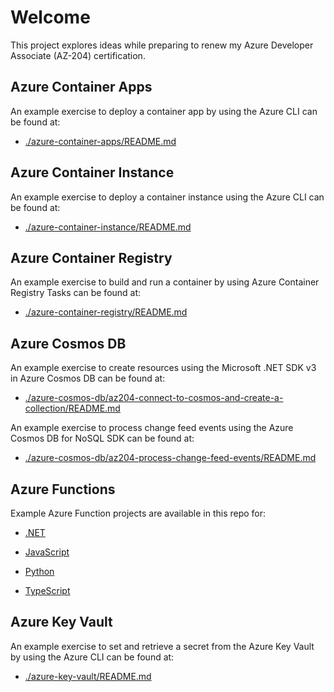 # Welcome

This project explores ideas while preparing to renew my Azure Developer Associate (AZ-204) certification.

## Azure Container Apps

An example exercise to deploy a container app by using the Azure CLI can be found at:

- [./azure-container-apps/README.md](./azure-container-apps/README.md)

## Azure Container Instance

An example exercise to deploy a container instance using the Azure CLI can be found at:

- [./azure-container-instance/README.md](./azure-container-instance/README.md)

## Azure Container Registry

An example exercise to build and run a container by using Azure Container Registry Tasks can be found at:

- [./azure-container-registry/README.md](./azure-container-registry/README.md)

## Azure Cosmos DB

An example exercise to create resources using the Microsoft .NET SDK v3 in Azure Cosmos DB can be found at:

- [./azure-cosmos-db/az204-connect-to-cosmos-and-create-a-collection/README.md](./azure-cosmos-db/az204-connect-to-cosmos-and-create-a-collection/README.md)

An example exercise to process change feed events using the Azure Cosmos DB for NoSQL SDK can be found at:

- [./azure-cosmos-db/az204-process-change-feed-events/README.md](./azure-cosmos-db/az204-process-change-feed-events/README.md)

## Azure Functions

Example Azure Function projects are available in this repo for:

- [.NET](./azure-functions/dotnet/README.md)

- [JavaScript](./azure-functions/javascript/README.md)

- [Python](./azure-functions/python/README.md)

- [TypeScript](./azure-functions/typescript/README.md)

## Azure Key Vault

An example exercise to set and retrieve a secret from the Azure Key Vault by using the Azure CLI can be found at:

- [./azure-key-vault/README.md](./azure-key-vault/README.md)
